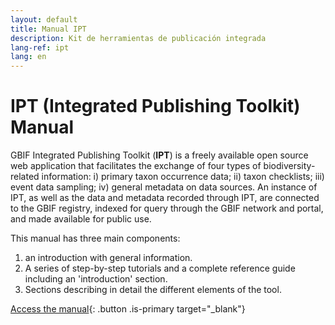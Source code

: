 ```yaml
---
layout: default
title: Manual IPT
description: Kit de herramientas de publicación integrada
lang-ref: ipt
lang: en
---
```


# IPT (Integrated Publishing Toolkit) Manual

GBIF Integrated Publishing Toolkit (**IPT**) is a freely available open source web application that facilitates the exchange of four types of biodiversity-related information: i) primary taxon occurrence data; ii) taxon checklists; iii) event data sampling; iv) general metadata on data sources. An instance of IPT, as well as the data and metadata recorded through IPT, are connected to the GBIF registry, indexed for query through the GBIF network and portal, and made available for public use.

This manual has three main components: 
1. an introduction with general information. 
2. A series of step-by-step tutorials and a complete reference guide including an 'introduction' section.
3. Sections describing in detail the different elements of the tool.

[Access the manual](https://ipt.gbif.org/manual/en/ipt/latest/){: .button .is-primary target="_blank"}